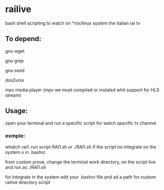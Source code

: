 # railive
bash shell scripting to watch on *nix/linux  system the italian rai tv 

##  To depend:

gnu wget

gnu grep

gnu seed

dos2unix

mpv media player (mpv we must compiled or instaled whit support for HLS stream)

## Usage:

open your terminal and run a  specific script for watch specific tv channel

### exmple:
whatch rai1: run script RAI1.sh or ./RAI1.sh if the script no integrate on the system o in .bashrc

from custom prove, change the terminal work directory, on the script live and run as ./RAI1.sh

for integrate  in the system edit your .bashcr file and ad a path for  custom  railive directory script
